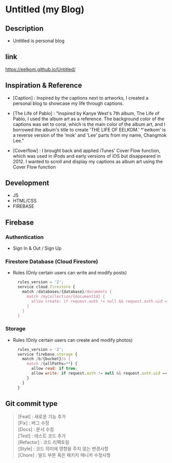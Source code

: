 # Untitled (my Blog)

## Description
- Untitled is personal blog

## link
https://eelkom.github.io/Untitled/

## Inspiration & Reference
- [Caption] : Inspired by the captions next to artworks, I created a personal blog to showcase my life through captions.

- [The Life of Pablo] : "Inspired by Kanye West's 7th album, The Life of Pablo, I used the album art as a reference. The background color of the captions was set to coral, which is the main color of the album art, and I borrowed the album's title to create 'THE LIFE OF EELKOM.'  *'eelkom' is a reverse version of the 'mok' and 'Lee' parts from my name, Changmok Lee."
  
- [Coverflow] : I brought back and applied iTunes' Cover Flow function, which was used in iPods and early versions of iOS but disappeared in 2012. I wanted to scroll and display my captions as album art using the Cover Flow function

## Development
- JS
- HTML/CSS
- FIREBASE



## Firebase

### Authentication
- Sign In & Out / Sign Up

### Firestore Database (Cloud Firestore)
- Rules (Only certain users can write and modify posts)
  ```javascript
    rules_version = '2';
    service cloud.firestore {
      match /databases/{database}/documents {
        match /myCollection/{documentId} {
          allow create: if request.auth != null && request.auth.uid == '특정 사용자 UID';
        }
      }
    }
  ```
### Storage
- Rules (Only certain users can create and modify photos)
  ```javascript
    rules_version = '2';
    service firebase.storage {
      match /b/{bucket}/o {
        match /{allPaths=**} {
          allow read: if true;
          allow write: if request.auth != null && request.auth.uid == "특정 사용자 UID";
        }
      }
    }
  ```
## Git commit type

> [Feat] : 새로운 기능 추가  
> [Fix] : 버그 수정  
> [Docs] : 문서 수정  
> [Test] : 테스트 코드 추가  
> [Refactor] : 코드 리팩토링  
> [Style] : 코드 의미에 영향을 주지 않는 변경사항  
> [Chore] : 빌드 부분 혹은 패키지 매니저 수정사항  

